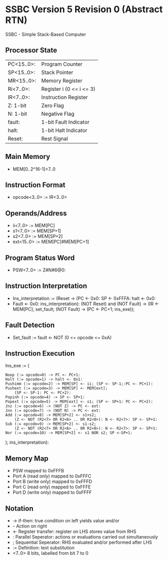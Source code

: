SSBC Version 5 Revision 0 (Abstract RTN)
========================================
SSBC - Simple Stack-Based Computer

Processor State
---------------
|               |                           |
| ------------- | ------------------------- |
| PC<15..0>:    | Program Counter           |
| SP<15..0>:    | Stack Pointer             |
| MR<15..0>:    | Memory Register           |
| Ri<7..0>:     | Register i (0 <= i <= 3)  |
| IR<7..0>:     | Instruction Register      |
| Z: 1-bit      | Zero Flag                 |
| N: 1-bit      | Negative Flag             |
| fault:        | 1-bit Fault Indicator     |
| halt:         | 1-bit Halt Indicator      |
| Reset:        | Rest Signal               |

Main Memory
-----------
- MEM[0..2^16-1]<7..0

Instruction Format
------------------
- opcode<3..0> := IR<3..0>

Operands/Address
----------------
- ii<7..0> := MEM[PC]
- s1<7..0> := MEM[SP+1]
- s2<7..0> := MEM[SP+2]
- ext<15..0> := MEM[PC]#MEM[PC+1]

Program Status Word
-------------------
- PSW<7..0> := Z#N#6@0:

Instruction Interpretation
--------------------------
- Ins_interpretation := (Reset -> (PC <- 0x0: SP <- 0xFFFA: halt <- 0x0:
- Fault <- 0x0: ins_interpretation): (NOT Reset) and (NOT Fault) ->
    (IR <- MEM[PC]; set_fault; (NOT Fault) -> (PC <- PC+1; ins_exe));

Fault Detection
---------------
- Set_fault := fault <- NOT (0 <= opcode <= 0xA)

Instruction Execution
---------------------
Ins_exe := \(

    Noop (:= opcode=0) -> PC <- PC+1:
    Halt (:= opcode=1) -> halt <- 0x1:
    Pushimm (:= opcode=2) -> MEM[SP] <- ii; (SP <- SP-1;:PC <- PC+1):
    Pushext (:= opcode=3) -> MEM[SP] <- MEM[ext];
        (SP <- SP-1: PC <- PC+2):
    Popinh (:= opcode=4) -> SP <- SP+1:
    Popext (:= opcode=5) -> MEM[ext] <- s1; (SP <- SP+1: PC <- PC+2):
    Jnz (:= opcode=6) -> (NOT Z) -> PC <- ext:
    Jnn (:= opcode=7) -> (NOT N) -> PC <- ext:
    Add (:= opcode=8) -> MEM[SP+2] <- s1+s2;
        (Z <- NOT (R2<7> OR R2<6> .. OR R2<0>): N <- R2<7>: SP <- SP+1:
    Sub (:= opcode=9) -> MEM[SP+2] <- s1-s2;
        (Z <- NOT (R2<7> OR R2<6> .. OR R2<0>): N <- R2<7>: SP <- SP+1:
    Nor (:= opcode=10) -> MEM[SP+2] <- s1 NOR s2; SP <-SP+1:

\); ins_interpretation):

Memory Map
----------
- PSW mapped to 0xFFFB
- Port A (read only)  mapped to 0xFFFC
- Port B (write only) mapped to 0xFFFD
- Port C (read only)  mapped to 0xFFFE
- Port D (write only) mapped to 0xFFFF

Notation
--------
- -> if-then: true condition on left yields value and/or
- \- Action on right
- <- Register transfer: register on LHS stores value from RHS
- : Parallel Seperator: actions or evaluations carried out
simultaneously
- ; Sequential Seperator: RHS evaluated and/or performed
after LHS
- := Definition: text substitution
- <7..0> 8 bits, labelled from bit 7 to 0
